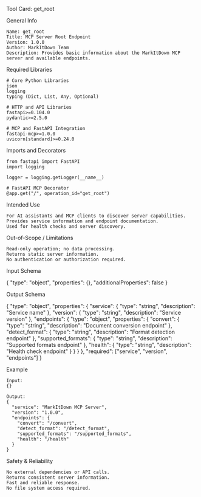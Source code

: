 Tool Card: get_root

General Info

    Name: get_root
    Title: MCP Server Root Endpoint
    Version: 1.0.0
    Author: MarkItDown Team
    Description: Provides basic information about the MarkItDown MCP server and available endpoints.

Required Libraries

    # Core Python Libraries
    json
    logging
    typing (Dict, List, Any, Optional)

    # HTTP and API Libraries
    fastapi>=0.104.0
    pydantic>=2.5.0

    # MCP and FastAPI Integration
    fastapi-mcp>=1.0.0
    uvicorn[standard]>=0.24.0

Imports and Decorators

    from fastapi import FastAPI
    import logging

    logger = logging.getLogger(__name__)

    # FastAPI MCP Decorator
    @app.get("/", operation_id="get_root")

Intended Use

    For AI assistants and MCP clients to discover server capabilities.
    Provides service information and endpoint documentation.
    Used for health checks and server discovery.

Out-of-Scope / Limitations

    Read-only operation; no data processing.
    Returns static server information.
    No authentication or authorization required.

Input Schema

{
  "type": "object",
  "properties": {},
  "additionalProperties": false
}

Output Schema

{
  "type": "object",
  "properties": {
    "service": {
      "type": "string",
      "description": "Service name"
    },
    "version": {
      "type": "string",
      "description": "Service version"
    },
    "endpoints": {
      "type": "object",
      "properties": {
        "convert": {
          "type": "string",
          "description": "Document conversion endpoint"
        },
        "detect_format": {
          "type": "string",
          "description": "Format detection endpoint"
        },
        "supported_formats": {
          "type": "string",
          "description": "Supported formats endpoint"
        },
        "health": {
          "type": "string",
          "description": "Health check endpoint"
        }
      }
    }
  },
  "required": ["service", "version", "endpoints"]
}

Example

    Input:
    {}
    
    Output:
    {
      "service": "MarkItDown MCP Server",
      "version": "1.0.0",
      "endpoints": {
        "convert": "/convert",
        "detect_format": "/detect_format",
        "supported_formats": "/supported_formats",
        "health": "/health"
      }
    }

Safety & Reliability

    No external dependencies or API calls.
    Returns consistent server information.
    Fast and reliable response.
    No file system access required.
